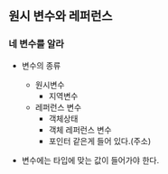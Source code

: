 ## 원시 변수와 레퍼런스

### 네 변수를 알라

- 변수의 종류
    - 원시변수
      - 지역변수
    - 레퍼런스 변수
      - 객체상태
      - 객체 레퍼런스 변수
      - 포인터 같은게 들어 있다.(주소)

- 변수에는 타입에 맞는 값이 들어가야 한다.
 